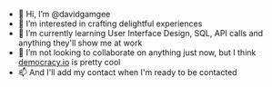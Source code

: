 - 👋 Hi, I’m @davidgamgee
- 👀 I’m interested in crafting delightful experiences 
- 🌱 I’m currently learning User Interface Design, SQL, API calls and anything they'll show me at work
- 💞️ I’m not looking to collaborate on anything just now, but I think [democracy.io](democracy.io) is pretty cool
- 📫 And I'll add my contact when I'm ready to be contacted

<!---
davidgamgee/davidgamgee is a ✨ special ✨ repository because its `README.md` (this file) appears on your GitHub profile.
You can click the Preview link to take a look at your changes.
--->

